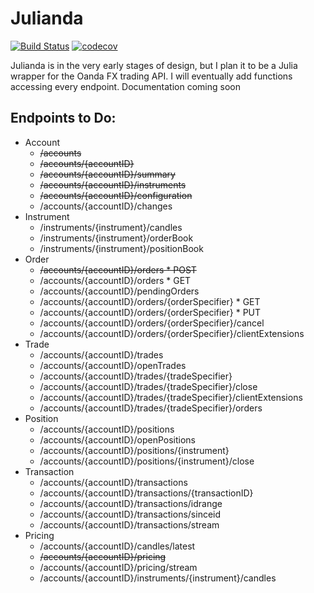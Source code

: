 # Julianda

[![Build Status](https://travis-ci.org/CalebDepatie/Julianda.svg?branch=master)](https://travis-ci.org/CalebDepatie/Julianda)
[![codecov](https://codecov.io/gh/CalebDepatie/Julianda/branch/master/graph/badge.svg)](https://codecov.io/gh/CalebDepatie/Julianda)

Julianda is in the very early stages of design, but I plan it to be a Julia wrapper for the Oanda FX trading API. I will eventually add functions accessing every endpoint. Documentation coming soon

## Endpoints to Do:

* Account
  * ~~/accounts~~
  * ~~/accounts/{accountID}~~
  * ~~/accounts/{accountID}/summary~~
  * ~~/accounts/{accountID}/instruments~~
  * ~~/accounts/{accountID}/configuration~~
  * /accounts/{accountID}/changes
* Instrument
  * /instruments/{instrument}/candles
  * /instruments/{instrument}/orderBook
  * /instruments/{instrument}/positionBook
* Order
  * ~~/accounts/{accountID}/orders * POST~~
  * /accounts/{accountID}/orders * GET
  * /accounts/{accountID}/pendingOrders
  * /accounts/{accountID}/orders/{orderSpecifier} * GET
  * /accounts/{accountID}/orders/{orderSpecifier} * PUT
  * /accounts/{accountID}/orders/{orderSpecifier}/cancel
  * /accounts/{accountID}/orders/{orderSpecifier}/clientExtensions
* Trade
  * /accounts/{accountID}/trades
  * /accounts/{accountID}/openTrades
  * /accounts/{accountID}/trades/{tradeSpecifier}
  * /accounts/{accountID}/trades/{tradeSpecifier}/close
  * /accounts/{accountID}/trades/{tradeSpecifier}/clientExtensions
  * /accounts/{accountID}/trades/{tradeSpecifier}/orders
* Position
  * /accounts/{accountID}/positions
  * /accounts/{accountID}/openPositions
  * /accounts/{accountID}/positions/{instrument}
  * /accounts/{accountID}/positions/{instrument}/close
* Transaction
  * /accounts/{accountID}/transactions
  * /accounts/{accountID}/transactions/{transactionID}
  * /accounts/{accountID}/transactions/idrange
  * /accounts/{accountID}/transactions/sinceid
  * /accounts/{accountID}/transactions/stream
* Pricing
  * /accounts/{accountID}/candles/latest
  * ~~/accounts/{accountID}/pricing~~
  * /accounts/{accountID}/pricing/stream
  * /accounts/{accountID}/instruments/{instrument}/candles
